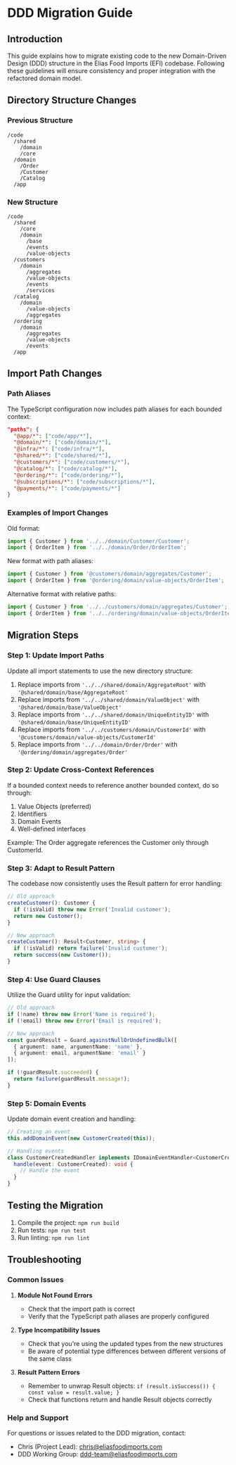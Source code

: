 # DDD Migration Guide

## Introduction

This guide explains how to migrate existing code to the new Domain-Driven Design (DDD) structure in the Elias Food Imports (EFI) codebase. Following these guidelines will ensure consistency and proper integration with the refactored domain model.

## Directory Structure Changes

### Previous Structure

```
/code
  /shared
    /domain
    /core
  /domain
    /Order
    /Customer
    /Catalog
  /app
```

### New Structure

```
/code
  /shared
    /core
    /domain
      /base
      /events
      /value-objects
  /customers
    /domain
      /aggregates
      /value-objects
      /events
      /services
  /catalog
    /domain
      /value-objects
      /aggregates
  /ordering
    /domain
      /aggregates
      /value-objects
      /events
  /app
```

## Import Path Changes

### Path Aliases

The TypeScript configuration now includes path aliases for each bounded context:

```json
"paths": {
  "@app/*": ["code/app/*"],
  "@domain/*": ["code/domain/*"],
  "@infra/*": ["code/infra/*"],
  "@shared/*": ["code/shared/*"],
  "@customers/*": ["code/customers/*"],
  "@catalog/*": ["code/catalog/*"],
  "@ordering/*": ["code/ordering/*"],
  "@subscriptions/*": ["code/subscriptions/*"],
  "@payments/*": ["code/payments/*"]
}
```

### Examples of Import Changes

Old format:
```typescript
import { Customer } from '../../domain/Customer/Customer';
import { OrderItem } from '../../domain/Order/OrderItem';
```

New format with path aliases:
```typescript
import { Customer } from '@customers/domain/aggregates/Customer';
import { OrderItem } from '@ordering/domain/value-objects/OrderItem';
```

Alternative format with relative paths:
```typescript
import { Customer } from '../../customers/domain/aggregates/Customer';
import { OrderItem } from '../../ordering/domain/value-objects/OrderItem';
```

## Migration Steps

### Step 1: Update Import Paths

Update all import statements to use the new directory structure:

1. Replace imports from `'../../shared/domain/AggregateRoot'` with `'@shared/domain/base/AggregateRoot'`
2. Replace imports from `'../../shared/domain/ValueObject'` with `'@shared/domain/base/ValueObject'`
3. Replace imports from `'../../shared/domain/UniqueEntityID'` with `'@shared/domain/base/UniqueEntityID'`
4. Replace imports from `'../../customers/domain/CustomerId'` with `'@customers/domain/value-objects/CustomerId'`
5. Replace imports from `'../../domain/Order/Order'` with `'@ordering/domain/aggregates/Order'`

### Step 2: Update Cross-Context References

If a bounded context needs to reference another bounded context, do so through:

1. Value Objects (preferred)
2. Identifiers
3. Domain Events
4. Well-defined interfaces

Example: The Order aggregate references the Customer only through CustomerId.

### Step 3: Adapt to Result Pattern

The codebase now consistently uses the Result pattern for error handling:

```typescript
// Old approach
createCustomer(): Customer {
  if (!isValid) throw new Error('Invalid customer');
  return new Customer();
}

// New approach
createCustomer(): Result<Customer, string> {
  if (!isValid) return failure('Invalid customer');
  return success(new Customer());
}
```

### Step 4: Use Guard Clauses

Utilize the Guard utility for input validation:

```typescript
// Old approach
if (!name) throw new Error('Name is required');
if (!email) throw new Error('Email is required');

// New approach
const guardResult = Guard.againstNullOrUndefinedBulk([
  { argument: name, argumentName: 'name' },
  { argument: email, argumentName: 'email' }
]);

if (!guardResult.succeeded) {
  return failure(guardResult.message!);
}
```

### Step 5: Domain Events

Update domain event creation and handling:

```typescript
// Creating an event
this.addDomainEvent(new CustomerCreated(this));

// Handling events
class CustomerCreatedHandler implements IDomainEventHandler<CustomerCreated> {
  handle(event: CustomerCreated): void {
    // Handle the event
  }
}
```

## Testing the Migration

1. Compile the project: `npm run build`
2. Run tests: `npm run test`
3. Run linting: `npm run lint`

## Troubleshooting

### Common Issues

1. **Module Not Found Errors**
   - Check that the import path is correct
   - Verify that the TypeScript path aliases are properly configured

2. **Type Incompatibility Issues**
   - Check that you're using the updated types from the new structures
   - Be aware of potential type differences between different versions of the same class

3. **Result Pattern Errors**
   - Remember to unwrap Result objects: `if (result.isSuccess()) { const value = result.value; }`
   - Check that functions return and handle Result objects correctly

### Help and Support

For questions or issues related to the DDD migration, contact:
- Chris (Project Lead): chris@eliasfoodimports.com
- DDD Working Group: ddd-team@eliasfoodimports.com
